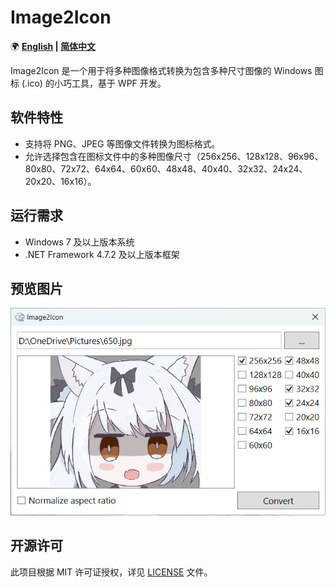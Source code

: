 ﻿# Image2Icon

🌍 **[English](README.md) | [简体中文](README-CN.md)**

Image2Icon 是一个用于将多种图像格式转换为包含多种尺寸图像的 Windows 图标 (.ico) 的小巧工具，基于 WPF 开发。

## 软件特性

- 支持将 PNG、JPEG 等图像文件转换为图标格式。
- 允许选择包含在图标文件中的多种图像尺寸（256x256、128x128、96x96、80x80、72x72、64x64、60x60、48x48、40x40、32x32、24x24、20x20、16x16）。

## 运行需求

- Windows 7 及以上版本系统
- .NET Framework 4.7.2 及以上版本框架

## 预览图片

![Preview1](Previews/Preview1.png)

## 开源许可

此项目根据 MIT 许可证授权，详见 [LICENSE](LICENSE.md) 文件。
